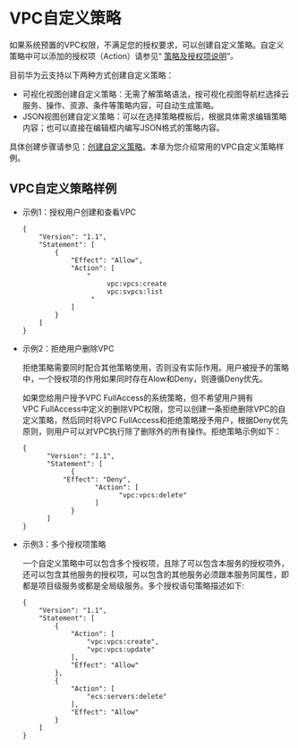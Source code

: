 # VPC自定义策略<a name="permission_0004"></a>

如果系统预置的VPC权限，不满足您的授权要求，可以创建自定义策略。自定义策略中可以添加的授权项（Action）请参见“  [策略及授权项说明](https://support.huaweicloud.com/api-vpc/permission_0001.html)”_。_

目前华为云支持以下两种方式创建自定义策略：

-   可视化视图创建自定义策略：无需了解策略语法，按可视化视图导航栏选择云服务、操作、资源、条件等策略内容，可自动生成策略。
-   JSON视图创建自定义策略：可以在选择策略模板后，根据具体需求编辑策略内容；也可以直接在编辑框内编写JSON格式的策略内容。

具体创建步骤请参见：[创建自定义策略](https://support.huaweicloud.com/usermanual-iam/iam_01_0605.html)。本章为您介绍常用的VPC自定义策略样例。

## VPC自定义策略样例<a name="section51981826152017"></a>

-   示例1：授权用户创建和查看VPC

    ```
    { 
        "Version": "1.1", 
        "Statement": [ 
            { 
                "Effect": "Allow", 
                "Action": [ 
                    " 
                         vpc:vpcs:create 
                         vpc:svpcs:list 
                     " 
                ] 
            } 
        ] 
    }
    ```

-   示例2：拒绝用户删除VPC

    拒绝策略需要同时配合其他策略使用，否则没有实际作用。用户被授予的策略中，一个授权项的作用如果同时存在Alow和Deny，则遵循Deny优先。

    如果您给用户授予VPC FullAccess的系统策略，但不希望用户拥有VPC FullAccess中定义的删除VPC权限，您可以创建一条拒绝删除VPC的自定义策略，然后同时将VPC FullAccess和拒绝策略授予用户，根据Deny优先原则，则用户可以对VPC执行除了删除外的所有操作。拒绝策略示例如下：

    ```
    { 
          "Version": "1.1", 
          "Statement": [ 
                { 
    		  "Effect": "Deny", 
                      "Action": [ 
                            "vpc:vpcs:delete" 
                      ] 
                } 
          ] 
    }
    ```

-   示例3：多个授权项策略

    一个自定义策略中可以包含多个授权项，且除了可以包含本服务的授权项外，还可以包含其他服务的授权项，可以包含的其他服务必须跟本服务同属性，即都是项目级服务或都是全局级服务。多个授权语句策略描述如下:

    ```
    {
        "Version": "1.1",
        "Statement": [
            {
                "Action": [
                    "vpc:vpcs:create",
                    "vpc:vpcs:update"
                ],
                "Effect": "Allow"
            },
            {
                "Action": [
                    "ecs:servers:delete"
                ],
                "Effect": "Allow"
            }
        ]
    }
    ```


